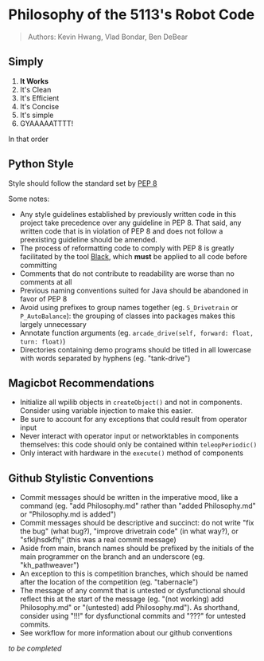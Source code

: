 # Philosophy of the 5113's Robot Code
> Authors: Kevin Hwang, Vlad Bondar, Ben DeBear
## Simply
1. **It Works**
2. It's Clean
3. It's Efficient
4. It's Concise
5. It's simple
6. GYAAAAATTTT!

In that order

## Python Style
Style should follow the standard set by [PEP 8](https://peps.python.org/pep-0008/)

Some notes:
* Any style guidelines established by previously written code in this project take precedence over any guideline in PEP 8. That said, any written code that is in violation of PEP 8 and does not follow a preexisting guideline should be amended.
* The process of reformatting code to comply with PEP 8 is greatly facilitated by the tool [Black](https://pypi.org/project/black/), which **must** be applied to all code before committing
* Comments that do not contribute to readability are worse than no comments at all
* Previous naming conventions suited for Java should be abandoned in favor of PEP 8
* Avoid using prefixes to group names together (eg. `S_Drivetrain` or `P_AutoBalance`): the grouping of classes into packages makes this largely unnecessary
* Annotate function arguments (eg. `arcade_drive(self, forward: float, turn: float)`)
* Directories containing demo programs should be titled in all lowercase with words separated by hyphens (eg. "tank-drive")

## Magicbot Recommendations
* Initialize all wpilib objects in `createObject()` and not in components. Consider using variable injection to make this easier.
* Be sure to account for any exceptions that could result from operator input
* Never interact with operator input or networktables in components themselves: this code should only be contained within `teleopPeriodic()`
* Only interact with hardware in the `execute()` method of components

## Github Stylistic Conventions
* Commit messages should be written in the imperative mood, like a command (eg. "add Philosophy.md" rather than "added Philosophy.md" or "Philosophy.md is added")
* Commit messages should be descriptive and succinct: do not write "fix the bug" (what bug?), "improve drivetrain code" (in what way?), or "sfkljhsdkfhj" (this was a real commit message)
* Aside from main, branch names should be prefixed by the initials of the main programmer on the branch and an underscore (eg. "kh_pathweaver")
* An exception to this is competition branches, which should be named after the location of the competition (eg. "tabernacle")
* The message of any commit that is untested or dysfunctional should reflect this at the start of the message (eg. "(not working) add Philosophy.md" or "(untested) add Philosophy.md"). As shorthand, consider using "!!!" for dysfunctional commits and "???" for untested commits.
* See workflow for more information about our github conventions

_to be completed_
